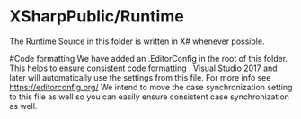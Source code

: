 # XSharpPublic/Runtime
The Runtime Source in this folder is written in X# whenever possible.


#Code formatting
We have added an .EditorConfig in the root of this folder. This helps to ensure consistent code formatting .
Visual Studio 2017 and later will automatically use the settings from this file.
For more info see https://editorconfig.org/
We intend to move the case synchronization setting to this file as well so you can easily ensure consistent case synchronization as well.